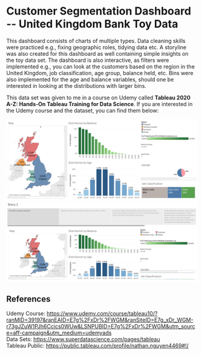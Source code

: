 # Customer Segmentation Dashboard -- United Kingdom Bank Toy Data
This dashboard consists of charts of multiple types. Data cleaning skills were practiced e.g., fixing geographic roles, tidying data etc. A storyline was also created for this dashboard as well containing simple insights on the toy data set. The dashboard is also interactive, as filters were implemented e.g., you can look at the customers based on the region in the United Kingdom, job classification, age group, balance held, etc. Bins were also implemented for the age and balance variables, should one be interested in looking at the distributions with larger bins.
<br/>

This data set was given to me in a course on Udemy called **Tableau 2020 A-Z: Hands-On Tableau Training for Data Science**.
If you are interested in the Udemy course and the dataset, you can find them below:

![Screen Shot](https://github.com/toasted-marshmallow/Tableau-Practice/blob/main/segmentation_dashboard/Dashboard%201.png)
![Screen Shot](https://github.com/toasted-marshmallow/Tableau-Practice/blob/main/segmentation_dashboard/Story%201.png)
## References
Udemy Course: https://www.udemy.com/course/tableau10/?ranMID=39197&ranEAID=E7g%2FxDr%2FWGM&ranSiteID=E7g_xDr_WGM-r73gJZuW1PJh6Ccics0WUw&LSNPUBID=E7g%2FxDr%2FWGM&utm_source=aff-campaign&utm_medium=udemyads
<br>
Data Sets: https://www.superdatascience.com/pages/tableau
<br>
Tableau Public: https://public.tableau.com/profile/nathan.nguyen4469#!/


